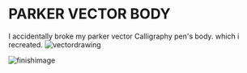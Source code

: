 # PARKER VECTOR BODY

I accidentally broke my parker vector Calligraphy pen's body.
which i recreated.
![vectordrawing](https://github.com/anishsheikh/3d-models/assets/38411333/4b565edf-8a34-411f-8ac0-73b025fd8ba7)



![finishimage](https://github.com/anishsheikh/3d-models/assets/38411333/58989929-acfa-45bb-b1f6-e6cde8a5fe4e)
